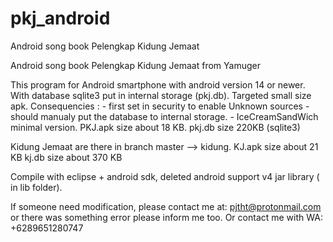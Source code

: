 # pkj_android
Android song book Pelengkap Kidung Jemaat

Android song book Pelengkap Kidung Jemaat from Yamuger

This program for Android smartphone with android version 14 or newer. 
With database sqlite3 put in internal storage (pkj.db). 
Targeted small size apk. 
Consequencies : - first set in security to enable Unknown sources
                - should manualy put the database to internal storage. 
                - IceCreamSandWich minimal version. 
PKJ.apk size about 18 KB. 
pkj.db size 220KB (sqlite3)

Kidung Jemaat are there in branch master --> kidung.
KJ.apk size about 21 KB 
kj.db size about 370 KB

Compile with eclipse + android sdk, deleted android support v4 jar library ( in lib folder).

If someone need modification, please contact me at: pjtht@protonmail.com or there was something error please inform me too.
Or contact me with WA: +6289651280747
